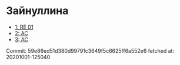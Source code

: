 # Зайнуллина
- [1: RE 01](1.md)
- [2: AC](2.md)
- [3: AC](3.md)

Commit: 59e86ed51d380d99791c3649f5c6625ff6a552e6
 fetched at: 20201001-125040

